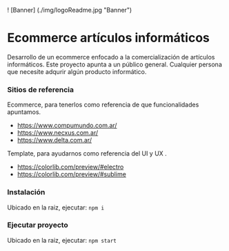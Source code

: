 ! [Banner] (./img/logoReadme.jpg "Banner") 

# Ecommerce artículos informáticos

Desarrollo de un ecommerce enfocado a la comercialización de artículos informáticos.
Este proyecto apunta a un público general. Cualquier persona que necesite
adqurir algún producto informático.

### Sitios de referencia

Ecommerce, para tenerlos como referencia de que funcionalidades apuntamos.
* https://www.compumundo.com.ar/
* https://www.necxus.com.ar/
* https://www.delta.com.ar/


Template, para ayudarnos como referencia del UI y UX .
* https://colorlib.com/preview/#electro
* https://colorlib.com/preview/#sublime

### Instalación
Ubicado en la raiz, ejecutar: `npm i`

### Ejecutar proyecto
Ubicado en la raiz, ejecutar: `npm start`